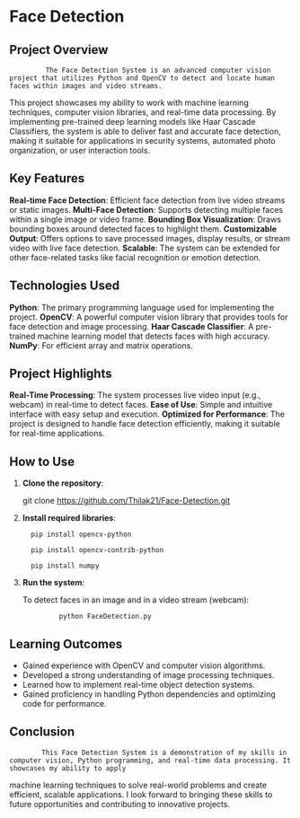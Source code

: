 # Face Detection 

## Project Overview

             The Face Detection System is an advanced computer vision project that utilizes Python and OpenCV to detect and locate human faces within images and video streams.
This project showcases my ability to work with machine learning techniques, computer vision libraries, and real-time data processing. By implementing pre-trained deep learning models 
like Haar Cascade Classifiers, the system is able to deliver fast and accurate face detection, making it suitable for applications in security systems, automated photo organization,
or user interaction tools.

## Key Features

**Real-time Face Detection**: Efficient face detection from live video streams or static images.
**Multi-Face Detection**: Supports detecting multiple faces within a single image or video frame.
**Bounding Box Visualization**: Draws bounding boxes around detected faces to highlight them.
**Customizable Output**: Offers options to save processed images, display results, or stream video with live face detection.
**Scalable**: The system can be extended for other face-related tasks like facial recognition or emotion detection.

## Technologies Used

**Python**: The primary programming language used for implementing the project.
**OpenCV**: A powerful computer vision library that provides tools for face detection and image processing.
**Haar Cascade Classifier**: A pre-trained machine learning model that detects faces with high accuracy.
**NumPy**: For efficient array and matrix operations.

## Project Highlights

**Real-Time Processing**: The system processes live video input (e.g., webcam) in real-time to detect faces.
**Ease of Use**: Simple and intuitive interface with easy setup and execution.
**Optimized for Performance**: The project is designed to handle face detection efficiently, making it suitable for real-time applications.

## How to Use

1. **Clone the repository**:

    git clone https://github.com/Thilak21/Face-Detection.git
    
2. **Install required libraries**:

         pip install opencv-python

         pip install opencv-contrib-python

         pip install numpy
    
4. **Run the system**:

    To detect faces in an image and in a video stream (webcam):

                python FaceDetection.py 

## Learning Outcomes

- Gained experience with OpenCV and computer vision algorithms.
- Developed a strong understanding of image processing techniques.
- Learned how to implement real-time object detection systems.
- Gained proficiency in handling Python dependencies and optimizing code for performance.

## Conclusion

            This Face Detection System is a demonstration of my skills in computer vision, Python programming, and real-time data processing. It showcases my ability to apply
machine learning techniques to solve real-world problems and create efficient, scalable applications. I look forward to bringing these skills to future opportunities and
contributing to innovative projects.
